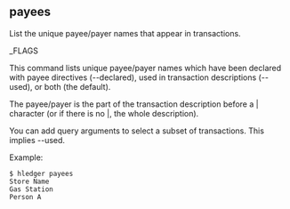 ## payees

List the unique payee/payer names that appear in transactions.

_FLAGS

This command lists unique payee/payer names which have been 
declared with payee directives (--declared), 
used in transaction descriptions (--used), 
or both (the default).

The payee/payer is the part of the transaction description before a | character 
(or if there is no |, the whole description).

You can add query arguments to select a subset of transactions. This implies --used.


Example:
```shell
$ hledger payees
Store Name
Gas Station
Person A
```
